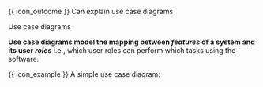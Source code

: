 <span id="prereqs"></span>

<span id="outcomes">{{ icon_outcome }} Can explain use case diagrams</span>

<span id="title">Use case diagrams</span>

<div id="body">

**Use case diagrams model the mapping between _features_ of a system and its user _roles_** i.e., which user roles can perform which tasks using the software.

<box>

{{ icon_example }} A simple use case diagram:

<pic src="{{baseUrl}}/specifyingRequirements/useCases/introduction/images/ticketMachine.png" height="250" />

</box>

</div>

<div id="extras">
</div>
